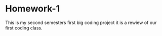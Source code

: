 # Homework-1

This is my second semesters first big coding project
it is a rewiew of our first coding class.

